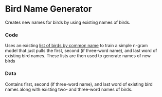 # Bird Name Generator
Creates new names for birds by using existing names of birds.

### Code 
Uses an existing [list of birds by common name](https://en.wikipedia.org/wiki/List_of_birds_by_common_name) to train a simple n-gram model that just pulls the first, second (if three-word name), and last word of existing bird names. These lists are then used to generate names of new birds 

### Data 
Contains first, second (if three-word name), and last word of existing bird names along with existing two- and three-word names of birds. 
